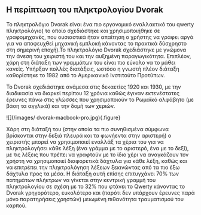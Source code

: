 ## Η περίπτωση του πληκτρολογίου Dvorak

Το πληκτρολόγιο Dvorak είναι ένα πιο εργονομικό εναλλακτικό του qwerty πληκτρολόγιο( το οποίο σχεδιάστηκε και χρησιμοποιήθηκε σε γραφομηχανές, που ουσιαστικά ήταν απαίτηση ο χρήστης να γράφει αργά για να αποφευχθεί μηχανική εμπλοκή κάνοντας το πρακτικά δύσχρηστο στη σημερινή εποχή).Το πληκτρολόγιο Dvorak σχεδιάστηκε με γνώμονα την άνεση του χειριστή του και την αυξημένη παραγωγικότητα. Επιπλέον, χάρη στη διάταξη των γραμμάτων του είναι πιο εύκολο να το μάθει κανείς. Υπήρξαν πολλές διατάξεις, ωστόσο η γνωστή πλέον διάταξη καθορίστηκε το 1982 από το Αμερικανικό Ινστιτούτο Προτύπων. 

Το Dvorak σχεδιάστηκε ανάμεσα στις δεκαετίες 1920 και 1930, με την διαδικασία να διαρκεί περίπου 12 χρόνια καθώς έγιναν εκτενέστατες έρευνες πάνω στις γλώσσες που χρησιμοποιούν το Ρωμαϊκό αλφάβητο (με βάση τα αγγλικά) και την δομή των χεριών.

![](/images/ dvorak-macbook-pro.jpg){.figure}

Χάρη στη διάταξή του (στην οποία τα πιο συνηθισμένα σύμφωνα βρίσκονται στην δεξιά πλευρά και τα φωνήεντα στην αριστερή) ο χειριστής μπορεί να χρησιμοποιεί εναλλάξ τα χέρια του για να πληκτρολογήσει κάθε λέξη (ένα γράμμα με το αριστερό, ένα με το δεξί), με τις λέξεις που πρέπει να γραφτούν με το ίδιο χέρι να αναγκάζουν τον χρήστη να χρησιμοποιεί διαφορετικά δάχτυλα για κάθε λέξη, καθώς και να επιτρέπει την πληκτρολόγηση λέξεων ξεκινώντας από τα πιο έξω δάχτυλα προς τα μέσα. Η διάταξη αυτή επίσης επιτυγχάνει 70% των πατημάτων πλήκτρων να γίνεται στην κεντρική γραμμή του πληκτρολογίου σε σχέση με το 32% που φτάνει το Qwerty κάνοντας το Dvorak γρηγορότερο, ευκολότερο και (παρότι δεν υπάρχουν έρευνες παρά μόνο παρατηρήσεις χρηστών) μειωμένη πιθανότητα τραυματισμού του καρπού. 
